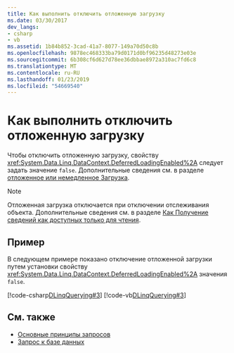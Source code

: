 ```yaml
---
title: Как выполнить отключить отложенную загрузку
ms.date: 03/30/2017
dev_langs:
- csharp
- vb
ms.assetid: 1b84b852-3cad-41a7-8077-149a70d50c8b
ms.openlocfilehash: 9878ec468333ba79d0171d0bf96235d48273e03e
ms.sourcegitcommit: 6b308cf6d627d78ee36dbbae8972a310ac7fd6c8
ms.translationtype: MT
ms.contentlocale: ru-RU
ms.lasthandoff: 01/23/2019
ms.locfileid: "54669540"
---
```

# <a name="how-to-turn-off-deferred-loading"></a>Как выполнить отключить отложенную загрузку
Чтобы отключить отложенную загрузку, свойству <xref:System.Data.Linq.DataContext.DeferredLoadingEnabled%2A> следует задать значение `false`. Дополнительные сведения см. в разделе [отложенное или немедленное Загрузка](../../../../../../docs/framework/data/adonet/sql/linq/deferred-versus-immediate-loading.md).  
  
> [!NOTE]
>  Отложенная загрузка отключается при отключении отслеживания объекта. Дополнительные сведения см. в разделе [Как Получение сведений как доступных только для чтения](../../../../../../docs/framework/data/adonet/sql/linq/how-to-retrieve-information-as-read-only.md).  
  
## <a name="example"></a>Пример  
 В следующем примере показано отключение отложенной загрузки путем установки свойству <xref:System.Data.Linq.DataContext.DeferredLoadingEnabled%2A> значения `false`.  
  
 [!code-csharp[DLinqQuerying#3](../../../../../../samples/snippets/csharp/VS_Snippets_Data/DLinqQuerying/cs/Program.cs#3)]
 [!code-vb[DLinqQuerying#3](../../../../../../samples/snippets/visualbasic/VS_Snippets_Data/DLinqQuerying/vb/Module1.vb#3)]  
  
## <a name="see-also"></a>См. также
- [Основные принципы запросов](../../../../../../docs/framework/data/adonet/sql/linq/query-concepts.md)
- [Запрос к базе данных](../../../../../../docs/framework/data/adonet/sql/linq/querying-the-database.md)
